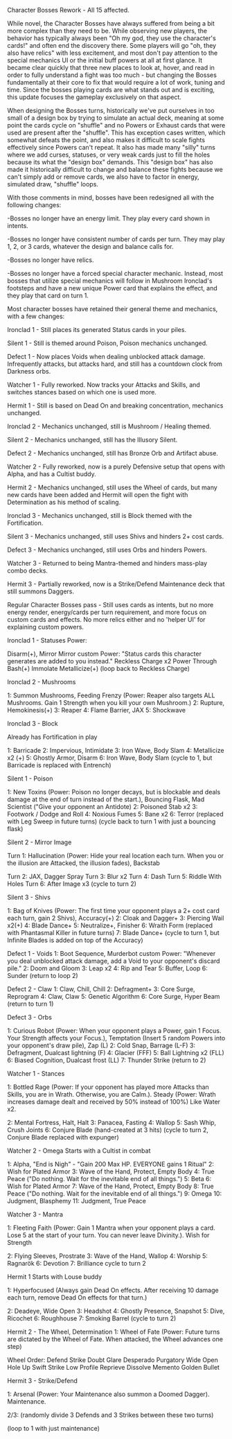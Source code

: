 Character Bosses Rework - All 15 affected.

While novel, the Character Bosses have always suffered from being a bit more complex than they need to be. While observing new players, the behavior has typically always been "Oh my god, they use the character's cards!" and often end the discovery there. Some players will go "oh, they also have relics" with less excitement, and most don't pay attention to the special mechanics UI or the initial buff powers at all at first glance. It became clear quickly that three new places to look at, hover, and read in order to fully understand a fight was too much - but changing the Bosses fundamentally at their core to fix that would require a lot of work, tuning and time. Since the bosses playing cards are what stands out and is exciting, this update focuses the gameplay exclusively on that aspect.

When designing the Bosses turns, historically we've put ourselves in too small of a design box by trying to simulate an actual deck, meaning at some point the cards cycle on "shuffle" and no Powers or Exhaust cards that were used are present after the "shuffle". This has exception cases written, which somewhat defeats the point, and also makes it difficult to scale fights effectively since Powers can't repeat. It also has made many "silly" turns where we add curses, statuses, or very weak cards just to fill the holes because its what the "design box" demands. This "design box" has also made it historically difficult to change and balance these fights because we can't simply add or remove cards, we also have to factor in energy, simulated draw, "shuffle" loops.

With those comments in mind, bosses have been redesigned all with the following changes:

-Bosses no longer have an energy limit. They play every card shown in intents.

-Bosses no longer have consistent number of cards per turn. They may play 1, 2, or 3 cards, whatever the design and balance calls for.

-Bosses no longer have relics.

-Bosses no longer have a forced special character mechanic. Instead, most bosses that utilize special mechanics will follow in Mushroom Ironclad's footsteps and have a new unique Power card that explains the effect, and they play that card on turn 1.

Most character bosses have retained their general theme and mechanics, with a few changes:

Ironclad 1 - Still places its generated Status cards in your piles.

Silent 1 - Still is themed around Poison, Poison mechanics unchanged.

Defect 1 - Now places Voids when dealing unblocked attack damage. Infrequently attacks, but attacks hard, and still has a countdown clock from Darkness orbs.

Watcher 1 - Fully reworked. Now tracks your Attacks and Skills, and switches stances based on which one is used more.

Hermit 1 - Still is based on Dead On and breaking concentration, mechanics unchanged.

Ironclad 2 - Mechanics unchanged, still is Mushroom / Healing themed.

Silent 2 - Mechanics unchanged, still has the Illusory Silent.

Defect 2 - Mechanics unchanged, still has Bronze Orb and Artifact abuse.

Watcher 2 - Fully reworked, now is a purely Defensive setup that opens with Alpha, and has a Cultist buddy.

Hermit 2 - Mechanics unchanged, still uses the Wheel of cards, but many new cards have been added and Hermit will open the fight with Determination as his method of scaling.

Ironclad 3 - Mechanics unchanged, still is Block themed with the Fortification.

Silent 3 - Mechanics unchanged, still uses Shivs and hinders 2+ cost cards.

Defect 3 - Mechanics unchanged, still uses Orbs and hinders Powers.

Watcher 3 - Returned to being Mantra-themed and hinders mass-play combo decks.

Hermit 3 - Partially reworked, now is a Strike/Defend Maintenance deck that still summons Daggers.


Regular Character Bosses pass - Still uses cards as intents, but no more energy render, energy/cards per turn requirement, and more focus on custom cards and effects. No more relics either and no 'helper UI' for explaining custom powers.

Ironclad 1 - Statuses
Power: 

Disarm(+), Mirror Mirror custom Power: "Status cards this character generates are added to you instead."
Reckless Charge x2
Power Through
Bash(+)
Immolate
Metallicize(+)
(loop back to Reckless Charge)

Ironclad 2 - Mushrooms

1: Summon Mushrooms, Feeding Frenzy (Power: Reaper also targets ALL Mushrooms. Gain 1 Strength when you kill your own Mushroom.)
2: Rupture, Hemokinesis(+)
3: Reaper
4: Flame Barrier, JAX
5: Shockwave


Ironclad 3 - Block

Already has Fortification in play

1: Barricade
2: Impervious, Intimidate
3: Iron Wave, Body Slam
4: Metallicize x2 (+)
5: Ghostly Armor, Disarm
6: Iron Wave, Body Slam
(cycle to 1, but Barricade is replaced with Entrench)

Silent 1 - Poison

1: New Toxins (Power: Poison no longer decays, but is blockable and deals damage at the end of turn instead of the start.), Bouncing Flask, Mad Scientist ("Give your opponent an Antidote)
2: Poisoned Stab x2
3: Footwork / Dodge and Roll
4: Noxious Fumes
5: Bane x2
6: Terror (replaced with Leg Sweep in future turns)
(cycle back to turn 1 with just a bouncing flask)


Silent 2 - Mirror Image

Turn 1: Hallucination (Power: Hide your real location each turn. When you or the illusion are Attacked, the illusion fades), Backstab

Turn 2: JAX, Dagger Spray
Turn 3: Blur x2
Turn 4: Dash
Turn 5: Riddle With Holes
Turn 6: After Image x3
(cycle to turn 2)

Silent 3 - Shivs

1: Bag of Knives (Power: The first time your opponent plays a 2+ cost card each turn, gain 2 Shivs), Accuracy(+)
2: Cloak and Dagger+
3: Piercing Wail x2(+)
4: Blade Dance+
5: Neutralize+, Finisher
6: Wraith Form (replaced with Phantasmal Killer in future turns)
7: Blade Dance+
(cycle to turn 1, but Infinite Blades is added on top of the Accuracy)


Defect 1 - Voids
1: Boot Sequence, Murderbot custom Power: "Whenever you deal unblocked attack damage, add a Void to your opponent's discard pile."
2: Doom and Gloom
3: Leap x2
4: Rip and Tear
5: Buffer, Loop
6: Sunder
(return to loop 2)


Defect 2 - Claw
1: Claw, Chill, Chill
2: Defragment+
3: Core Surge, Reprogram
4: Claw, Claw
5: Genetic Algorithm
6: Core Surge, Hyper Beam
(return to turn 1)


Defect 3 - Orbs

1: Curious Robot (Power: When your opponent plays a Power, gain 1 Focus. Your Strength affects your Focus.), Temptation (Insert 5 random Powers into your opponent's draw pile), Zap  (L)
2: Cold Snap, Barrage     (L-F)
3: Defragment, Dualcast lightning    (F)
4: Glacier    (FFF)
5: Ball Lightning x2 (FLL)
6: Biased Cognition, Dualcast frost  (LL)
7: Thunder Strike
(return to 2)


Watcher 1 - Stances

1: Bottled Rage (Power: If your opponent has played more Attacks than Skills, you are in Wrath. Otherwise, you are Calm.). Steady (Power: Wrath increases damage dealt and received by 50% instead of 100%) Like Water x2.

2: Mental Fortress, Halt, Halt
3: Panacea, Fasting
4: Wallop
5: Sash Whip, Crush Joints
6: Conjure Blade (hand-created at 3 hits)
(cycle to turn 2, Conjure Blade replaced with expunger)


Watcher 2 - Omega
Starts with a Cultist in combat

1: Alpha, "End is Nigh" - "Gain 200 Max HP. EVERYONE gains 1 Ritual"
2: Wish for Plated Armor
3: Wave of the Hand, Protect, Empty Body
4: True Peace ("Do nothing. Wait for the inevitable end of all things.")
5: Beta
6: Wish for Plated Armor
7: Wave of the Hand, Protect, Empty Body
8: True Peace ("Do nothing. Wait for the inevitable end of all things.")
9: Omega
10: Judgment, Blasphemy
11: Judgment, True Peace


Watcher 3 - Mantra

1: Fleeting Faith (Power: Gain 1 Mantra when your opponent plays a card. Lose 5 at the start of your turn. You can never leave Divinity.). Wish for Strength

2: Flying Sleeves, Prostrate
3: Wave of the Hand, Wallop
4: Worship
5: Ragnarök
6: Devotion
7: Brilliance
cycle to turn 2



Hermit 1
Starts with Louse buddy

1: Hyperfocused (Always gain Dead On effects. After receiving 10 damage each turn, remove Dead On effects for that turn.)

2: Deadeye, Wide Open
3: Headshot
4: Ghostly Presence, Snapshot
5: Dive, Ricochet
6: Roughhouse
7: Smoking Barrel
(cycle to turn 2)


Hermit 2 - The Wheel, Determination
1: Wheel of Fate (Power: Future turns are dictated by the Wheel of Fate. When attacked, the Wheel advances one step)

Wheel Order:
Defend
Strike
Doubt
Glare
Desperado
Purgatory
Wide Open
Hole Up
Swift Strike
Low Profile
Reprieve
Dissolve
Memento
Golden Bullet


Hermit 3 - Strike/Defend

1: Arsenal (Power: Your Maintenance also summon a Doomed Dagger). Maintenance.

2/3: (randomly divide 3 Defends and 3 Strikes between these two turns)

(loop to 1 with just maintenance)

